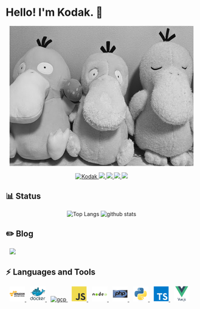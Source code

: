 # Hello! I'm Kodak. :wave:

<div align="center" style="margin: 10px 10px">
  <img src="./Kodak.jpg" alt="Kodak" width="640" height="369">
</div>
<p align="center"> 
  <a href="https://github.com/Kodak4400/Kodak4400/">
    <img src="https://komarev.com/ghpvc/?username=Kodak" alt="Kodak" />
  </a>
  <a href="https://github.com/Kodak4400">
    <img height="20" src="https://img.shields.io/github/followers/Kodak4400?label=follow&logo=github&style=flat" />
  </a>
  <a href="http://twitter.com/Kodak_log">
    <img height="20" src="https://img.shields.io/twitter/follow/Kodak_log?label=Twitter&logo=twitter&style=flat" />
  </a>
  <a href="http://qiita.com/Kodak_tmo">
    <img height="20" src="https://qiita-badge.apiapi.app/s/yutkat/posts.svg" />
  </a>
  <a href="https://kodak.hatenablog.com">
    <img height="20" src="https://img.shields.io/badge/Kodak--Blog-Hatena-blueviolet" />
  </a>
</p>

## :bar_chart: Status

<p align="center" style="margin: 10px 10px"> 
  <img alt="Top Langs" height="150px" src="https://github-readme-stats.vercel.app/api/top-langs/?username=Kodak4400&layout=compact&show_icons=true&theme=onedark" />
  <img alt="github stats" height="150px" src="https://github-readme-stats.vercel.app/api?username=Kodak4400&theme=onedark&show_icons=ture" />
</p>


## :pencil2: Blog
<div style="margin: 10px">
  <a href="https://kodak.hatenablog.com">
    <img height="20" src="https://img.shields.io/badge/Kodak--Blog-Hatena-blueviolet?style=for-the-badge" />
  </a>
</div>


## :zap: Languages and Tools

<p align="left" style="margin: 10px 10px">
  <a href="https://aws.amazon.com" target="_blank" rel="noreferrer" style="margin-right: 10px">
    <img
      src="https://raw.githubusercontent.com/devicons/devicon/master/icons/amazonwebservices/amazonwebservices-original-wordmark.svg"
      alt="aws"
      width="40"
      height="40"
    />
  </a>
  <a href="https://www.docker.com/" target="_blank" rel="noreferrer" style="margin-right: 10px">
    <img
      src="https://raw.githubusercontent.com/devicons/devicon/master/icons/docker/docker-original-wordmark.svg"
      alt="docker"
      width="40"
      height="40"
    />
  </a>
  <a href="https://cloud.google.com" target="_blank" rel="noreferrer" style="margin-right: 10px">
    <img
      src="https://www.vectorlogo.zone/logos/google_cloud/google_cloud-icon.svg"
      alt="gcp"
      width="40"
      height="40"
    />
  </a>
  <a
    href="https://developer.mozilla.org/en-US/docs/Web/JavaScript"
    target="_blank"
    rel="noreferrer"
    style="margin-right: 10px"
  >
    <img
      src="https://raw.githubusercontent.com/devicons/devicon/master/icons/javascript/javascript-original.svg"
      alt="javascript"
      width="40"
      height="40"
    />
  </a>
  <a href="https://nodejs.org" target="_blank" rel="noreferrer" style="margin-right: 10px">
    <img
      src="https://raw.githubusercontent.com/devicons/devicon/master/icons/nodejs/nodejs-original-wordmark.svg"
      alt="nodejs"
      width="40"
      height="40"
    />
  </a>
  <a href="https://www.php.net" target="_blank" rel="noreferrer" style="margin-right: 10px">
    <img
      src="https://raw.githubusercontent.com/devicons/devicon/master/icons/php/php-original.svg"
      alt="php"
      width="40"
      height="40"
    />
  </a>
  <a href="https://www.python.org" target="_blank" rel="noreferrer" style="margin-right: 10px">
    <img
      src="https://raw.githubusercontent.com/devicons/devicon/master/icons/python/python-original.svg"
      alt="python"
      width="40"
      height="40"
    />
  </a>
  <a href="https://www.typescriptlang.org/" target="_blank" rel="noreferrer" style="margin-right: 10px">
    <img
      src="https://raw.githubusercontent.com/devicons/devicon/master/icons/typescript/typescript-original.svg"
      alt="typescript"
      width="40"
      height="40"
    />
  </a>
  <a href="https://vuejs.org/" target="_blank" rel="noreferrer" style="margin-right: 10px">
    <img
      src="https://raw.githubusercontent.com/devicons/devicon/master/icons/vuejs/vuejs-original-wordmark.svg"
      alt="vuejs"
      width="40"
      height="40"
    />
  </a>
</p>
